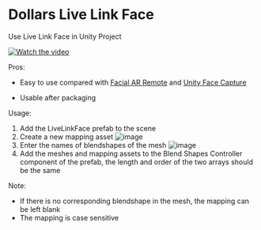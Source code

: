 # Dollars Live Link Face

Use Live Link Face in Unity Project

[![Watch the video](https://img.youtube.com/vi/ngy8vYPSrGk/0.jpg)](https://youtu.be/ngy8vYPSrGk)

Pros:

- Easy to use compared with [Facial AR Remote](https://github.com/Unity-Technologies/facial-ar-remote) and [Unity Face Capture](https://docs.unity3d.com/Packages/com.unity.live-capture@latest)

- Usable after packaging

Usage:

1. Add the LiveLinkFace prefab to the scene
2. Create a new mapping asset
![image](https://user-images.githubusercontent.com/123790383/216753225-75c43d1c-2325-46fa-bb1a-e087ebdf8064.png)
3. Enter the names of blendshapes of the mesh
![image](https://user-images.githubusercontent.com/123790383/216753271-eae32dc5-9dad-4b22-b50d-2b1f36c44285.png)
4. Add the meshes and mapping assets to the Blend Shapes Controller component of the prefab, the length and order of the two arrays should be the same

Note:
- If there is no corresponding blendshape in the mesh, the mapping can be left blank
- The mapping is case sensitive
